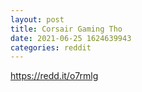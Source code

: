 ```yaml
--- 
layout: post 
title: Corsair Gaming Tho 
date: 2021-06-25 1624639943 
categories: reddit 
--- 
```

https://redd.it/o7rmlg